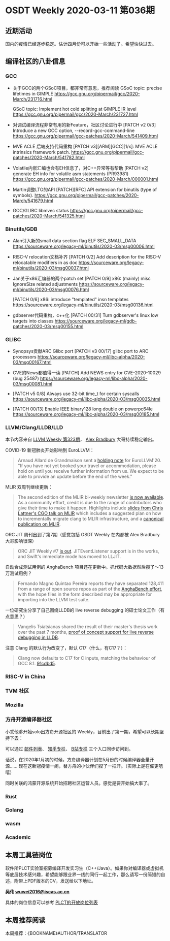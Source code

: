 # OSDT Weekly 2020-03-11 第036期

## 近期活动

国内的疫情已经逐步稳定。估计四月份可以开始一些活动了。希望快快过去。

## 编译社区的八卦信息

### GCC

- 关于GCC的两个GSoC项目，都非常有意思，推荐阅读
  GSoC topic: precise lifetimes in GIMPLE
  https://gcc.gnu.org/pipermail/gcc/2020-March/231716.html

  GSoC topic: Implement hot cold splitting at GIMPLE IR level
  https://gcc.gnu.org/pipermail/gcc/2020-March/231727.html

- 对调试编译流程非常有用的新Feature，社区讨论进行中
  [PATCH v2 0/3] Introduce a new GCC option, --record-gcc-command-line
  https://gcc.gnu.org/pipermail/gcc-patches/2020-March/541409.html

- MVE ACLE 后端支持代码重构
  [PATCH v3][ARM][GCC][1/x]: MVE ACLE intrinsics framework patch.
  https://gcc.gnu.org/pipermail/gcc-patches/2020-March/541782.html

- Volatile内嵌汇编也会有EH信息了，对C++异常等有帮助
  [PATCH v2] generate EH info for volatile asm statements (PR93981)
  https://gcc.gnu.org/pipermail/gcc-patches/2020-March/000001.html

- Martin调整LTO的API
  [PATCH][RFC] API extension for binutils (type of symbols).
  https://gcc.gnu.org/pipermail/gcc-patches/2020-March/541679.html

- GCC/GLIBC libmvec status
  https://gcc.gnu.org/pipermail/gcc-patches/2020-March/541325.html

### Binutils/GDB

- Alan引入新的small data section flag
  ELF SEC_SMALL_DATA
  https://sourceware.org/legacy-ml/binutils/2020-03/msg00006.html

- RISC-V relocation文档补齐
  [PATCH 0/2] Add description for the RISC-V relocatable modifiers in as doc
  https://sourceware.org/legacy-ml/binutils/2020-03/msg00037.html

- Jan关于x86汇编器的两个patch set
  [PATCH 0/9] x86: (mainly) misc IgnoreSize related adjustments
  https://sourceware.org/legacy-ml/binutils/2020-03/msg00076.html

  [PATCH 0/6] x86: introduce "templated" insn templates
  https://sourceware.org/legacy-ml/binutils/2020-03/msg00136.html

- gdbserver代码重构，c++化
  [PATCH 00/31] Turn gdbserver's linux low targets into classes
  https://sourceware.org/legacy-ml/gdb-patches/2020-03/msg00155.html

### GLIBC

- Synopsys贡献ARC Glibc port
  [PATCH v3 00/17] glibc port to ARC processors
  https://sourceware.org/legacy-ml/libc-alpha/2020-03/msg00167.html

- CVE的News都值得一读
  [PATCH] Add NEWS entry for CVE-2020-10029 (bug 25487)
  https://sourceware.org/legacy-ml/libc-alpha/2020-03/msg00081.html

- [PATCH v5 0/8] Always use 32-bit time_t for certain syscalls
  https://sourceware.org/legacy-ml/libc-alpha/2020-03/msg00035.html

- [PATCH 00/13] Enable IEEE binary128 long double on powerpc64le
  https://sourceware.org/legacy-ml/libc-alpha/2020-03/msg00185.html



### LLVM/Clang/LLDB/LLD

本节内容来自 [LLVM Weekly 第323期](http://llvmweekly.org/issue/323)，
[Alex Bradbury](https://www.linkedin.com/in/alex-bradbury/) 大哥持续稳定输出。

COVID-19 新冠肺炎开始影响到 EuroLLVM：

> Arnaud Allard de Grandmaison sent a [holding note](http://lists.llvm.org/pipermail/llvm-dev/2020-March/139810.html) for
EuroLLVM'20. "If you have not yet booked your travel or accommodation, please
hold on until you receive further information from us. We expect to be able to
provide an update before the end of the week."


MLIR 双周刊继续更新：

> The second edition of the MLIR bi-weekly newsletter
[is now available](https://llvm.discourse.group/t/mlir-news-2nd-edition-3-6-2020/586).
As a community effort, credit is due to the range of contributors who give
their time to make it happen. Highlights include [slides from Chris Lattner's
CGO talk on MLIR](https://llvm.discourse.group/t/mlir-cgo-talk-slides/654)
which includes a suggested plan on how to incrementally migrate clang to MLIR
infrastructure, and a [canonical publication on
MLIR](https://arxiv.org/abs/2002.11054).

ORC JIT 周刊出到了第7期（感觉包括 OSDT Weekly 在内都被 Alex Bradbury 大哥影响很深）

> ORC JIT Weekly #7 [is
out](http://lists.llvm.org/pipermail/llvm-dev/2020-March/139804.html).
JITEventListener support is in the works, and Swift's immediate mode has moved
to LLJIT.

自动合成测试用例的 AnghaBench 项目还在更新中。抓代码大数据然后攒了～13万测试用例？

> Fernando Magno Quintao Pereira reports they have separated 128,411 from a
range of open source repos as part of the
[AnghaBench effort](http://lists.llvm.org/pipermail/llvm-dev/2020-March/139681.html), with
the hope files in the form described may be appropriate for importing into the
LLVM test suite.

一位研究生分享了自己围绕LLDB的 live reverse debugging 的硕士论文工作（有点意思？）
> Vangelis Tsiatsianas shared the result of their master's thesis work over
the past 7 months, [proof of concept support for live reverse debugging in
LLDB](http://lists.llvm.org/pipermail/lldb-dev/2020-March/016014.html).


注意 Clang 的默认行为改变了，默认 C17（什么，有C17？）：
> Clang now defaults to C17 for C inputs, matching the behaviour of GCC 8.1.
[91cdbd5](https://reviews.llvm.org/rG91cdbd521a3).


### RISC-V in China

### TVM 社区

### Mozilla

### 方舟开源编译器社区

小乖他爹开始solo出方舟开源社区的 Weekly，目前出了第一期，希望可以长期坚持下去：

可以通过
[邮件列表](https://www.freelists.org/post/hellogcc-maple/OpenArkCompiler-Weekly-1-March-8th-2020)、
[知乎专栏](https://zhuanlan.zhihu.com/p/111787666)、
[B站专栏](https://www.bilibili.com/read/cv5042823/)
三个入口同步访问到。

话说，在2020年1月初的时候，方舟编译器计划在5月份的时候编译器全量开源…… 现在这新冠疫情一闹，替方舟的小伙伴们捏了一把汗。（实际上是在催更嘻嘻）

同时关联的鸿蒙开源系统开始招聘社区运营人员。感觉是要开始搞大事了。

### Rust

### Golang

### wasm

### Academic

## 本周工具链岗位

软件所PLCT实验室招募编译开发实习生（C++/Java）。如果你对编译器或虚拟机等底层技术感兴趣，希望能够跟业界一线的同行一起工作，那么请写一份简短的自述，附带上PDF版本的CV，发送给以下地址。

**吴伟 <wuwei2016@iscas.ac.cn>**

具体的岗位信息可以参考 [PLCT的开放岗位列表](https://github.com/isrc-cas/PLCT-Weekly/blob/master/open-positions.md)

## 本周推荐阅读

本周推荐：《BOOKNAME》AUTHOR/TRANSLATOR

